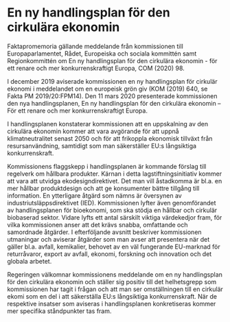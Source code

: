 # En ny handlingsplan för den cirkulära ekonomin

Faktapromemoria gällande meddelande från kommissionen till Europaparlamentet, Rådet, Europeiska och sociala kommittén samt Regionkommittén om En ny handlingsplan för den
cirkulära ekonomin \- för ett renare och mer konkurrenskraftigt Europa, COM (2020\) 98\.

I december 2019 aviserade kommissionen en ny handlingsplan för cirkulär ekonomi i meddelandet om en europeisk grön giv (KOM (2019\) 640, se Fakta PM 2019/20:FPM14\). Den 11 mars 2020 presenterade kommissionen den nya handlingsplanen, En ny handlingsplan för den cirkulära ekonomin – För ett renare och mer konkurrenskraftigt Europa.

I handlingsplanen konstaterar kommissionen att en uppskalning av den cirkulära ekonomin kommer att vara avgörande för att uppnå klimatneutralitet senast 2050 och för att frikoppla ekonomisk tillväxt från resursanvändning, samtidigt som man säkerställer EU:s långsiktiga konkurrenskraft.

Kommissionens flaggskepp i handlingsplanen är kommande förslag till regelverk om hållbara produkter. Kärnan i detta lagstiftningsinitiativ kommer att vara att utvidga ekodesigndirektivet. Det man vill åstadkomma är bl.a. en mer hållbar produktdesign och att ge konsumenter bättre tillgång till information. En ytterligare åtgärd som nämns är översynen av industriutsläppsdirektivet (IED). Kommissionen lyfter även genomförandet av handlingsplanen för bioekonomi, som ska stödja en hållbar och cirkulär biobaserad sektor. Vidare lyfts ett antal särskilt viktiga värdekedjor fram, för vilka kommissionen anser att det krävs snabba, omfattande och samordnade åtgärder. I efterföljande avsnitt beskriver kommissionen utmaningar och aviserar åtgärder som man avser att presentera när det gäller bl.a. avfall, kemikalier, behovet av en väl fungerande EU\-marknad för returråvaror, export av avfall, ekonomi, forskning och innovation och det globala arbetet.

Regeringen välkomnar kommissionens meddelande om en ny handlingsplan för den cirkulära ekonomin och ställer sig positiv till det helhetsgrepp som kommissionen har tagit i frågan och att man ser omställningen till en cirkulär ekomi som en del i att säkerställa EU:s långsiktiga konkurrenskraft. När de respektive insatser som aviseras i handlingsplanen konkretiseras kommer mer specifika ståndpunkter tas fram.
